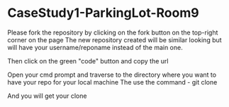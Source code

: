 # CaseStudy1-ParkingLot-Room9

Please fork the repository by clicking on the fork button on the top-right corner on the page
The new repository created will be similar looking but will have your username/reponame instead of the main one.

Then click on the green "code" button and copy the url

Open your cmd prompt and traverse to the directory where you want to have your repo for your local machine
The use the command - 
git clone <Copied URL>

And you will get your clone
